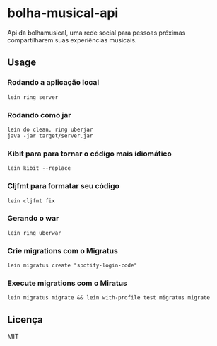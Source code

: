 # bolha-musical-api

Api da bolhamusical, uma rede social para pessoas próximas compartilharem suas experiências musicais.
## Usage

### Rodando a aplicação local

`lein ring server`

### Rodando como jar
```
lein do clean, ring uberjar
java -jar target/server.jar
```
### Kibit para para tornar o código mais idiomático
`lein kibit --replace`
### Cljfmt para formatar seu código
`lein cljfmt fix`
### Gerando o war
`lein ring uberwar`
### Crie migrations com o Migratus
```
lein migratus create "spotify-login-code"
```
### Execute migrations com o Miratus
```
lein migratus migrate && lein with-profile test migratus migrate
```
## Licença
MIT
